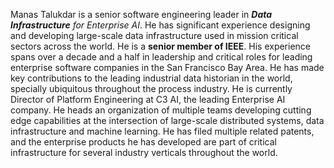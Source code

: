Manas Talukdar is a senior software engineering leader in _**Data Infrastructure** for Enterprise AI_. He has significant experience designing and developing large-scale data infrastructure used in mission critical sectors across the world. He is a **senior member of IEEE**. His experience spans over a decade and a half in leadership and critical roles for leading enterprise software companies in the San Francisco Bay Area. He has made key contributions to the leading industrial data historian in the world, specially ubiquitous throughout the process industry. He is currently Director of Platform Engineering at C3 AI, the leading Enterprise AI company. He heads an organization of multiple teams developing cutting edge capabilities at the intersection of large-scale distributed systems, data infrastructure and machine learning. He has filed multiple related patents, and the enterprise products he has developed are part of critical infrastructure for several industry verticals throughout the world.
